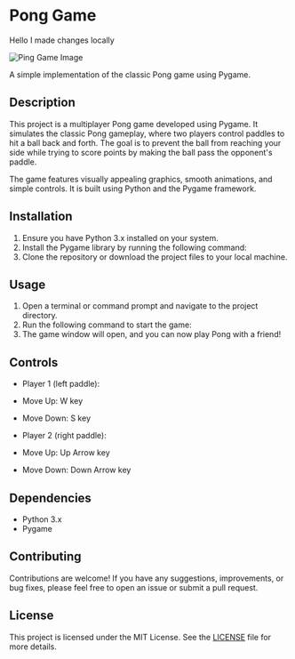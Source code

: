 # Pong Game

Hello I made changes locally

![Ping Game Image](https://github.com/Albaraazain/pong-game/assets/65316209/26f9a8a5-38e2-4827-b878-c802c50b99d0)

A simple implementation of the classic Pong game using Pygame.

## Description
This project is a multiplayer Pong game developed using Pygame. It simulates the classic Pong gameplay, where two players control paddles to hit a ball back and forth. The goal is to prevent the ball from reaching your side while trying to score points by making the ball pass the opponent's paddle.

The game features visually appealing graphics, smooth animations, and simple controls. It is built using Python and the Pygame framework.

## Installation
1. Ensure you have Python 3.x installed on your system.
2. Install the Pygame library by running the following command:
3. Clone the repository or download the project files to your local machine.

## Usage
1. Open a terminal or command prompt and navigate to the project directory.
2. Run the following command to start the game:
3. The game window will open, and you can now play Pong with a friend!

## Controls
- Player 1 (left paddle):
- Move Up: W key
- Move Down: S key

- Player 2 (right paddle):
- Move Up: Up Arrow key
- Move Down: Down Arrow key

## Dependencies
- Python 3.x
- Pygame

## Contributing
Contributions are welcome! If you have any suggestions, improvements, or bug fixes, please feel free to open an issue or submit a pull request.

## License
This project is licensed under the MIT License. See the [LICENSE](LICENSE) file for more details.
